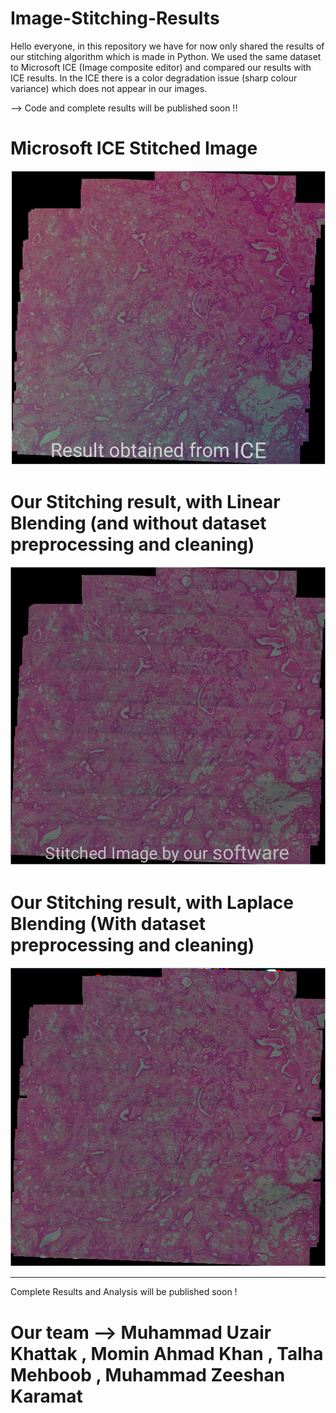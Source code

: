 # Image-Stitching-Results

Hello everyone, in this repository we have for now only shared the results of our stitching algorithm which is made in Python. We used the same dataset to Microsoft ICE (Image composite editor) and compared our results with ICE results. In the ICE there is a color degradation issue (sharp colour variance) which does not appear in our images.

--> Code and complete results will be published soon !! 


# Microsoft ICE Stitched Image

![alt text](https://github.com/Uzair-Khattak/Image-Stitching-Results/blob/main/ICE%20Result.jfif)


# Our Stitching result, with Linear Blending (and without dataset preprocessing and cleaning)

![alt text](https://github.com/Uzair-Khattak/Image-Stitching-Results/blob/main/Linear%20Blend.jfif)

# Our Stitching result, with Laplace Blending (With dataset preprocessing and cleaning)

![alt text](https://github.com/Uzair-Khattak/Image-Stitching-Results/blob/main/Laplace%20blending.PNG)

-------------------------
Complete Results and Analysis will be published soon ! 

 # Our team --> Muhammad Uzair Khattak , Momin Ahmad Khan , Talha Mehboob , Muhammad Zeeshan Karamat
